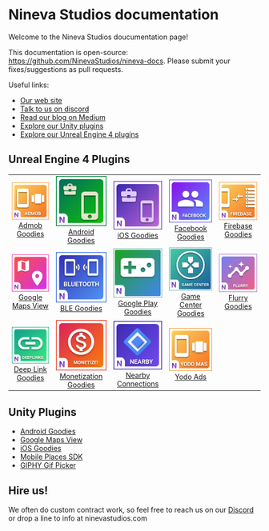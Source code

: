 # Nineva Studios documentation

Welcome to the Nineva Studios doucumentation page!

This documentation is open-source: https://github.com/NinevaStudios/nineva-docs. Please submit your fixes/suggestions as pull requests.

Useful links:

* [Our web site](https://ninevastudios.com)
* [Talk to us on discord](https://bit.ly/nineva_support_discord)
* [Read our blog on Medium](https://medium.com/nineva)
* [Explore our Unity plugins](https://assetstore.unity.com/publishers/5296)
* [Explore our Unreal Engine 4 plugins](https://www.unrealengine.com/marketplace/profile/Nineva+Studios)

## Unreal Engine 4 Plugins

<table>
  <tr>
    <td align="center"><a href="#ue-plugins/admob-unreal"><img src="icons/admob-ue.png"><br>Admob Goodies</a></td>
    <td align="center"><a href="#ue-plugins/android-goodies-unreal"><img src="icons/ag-ue.png"><br>Android Goodies</a></td>
    <td align="center"><a href="#ue-plugins/ios-goodies"><img src="icons/ig-ue.png"><br>iOS Goodies</a></td>
    <td align="center"><a href="#ue-plugins/facebook-goodies"><img src="icons/facebook-ue.png"><br>Facebook Goodies</a></td>
	<td align="center"><a href="#ue-plugins/firebase-unreal"><img src="icons/firebase-ue.png"><br>Firebase Goodies</a></td>
  </tr>
    <tr>
    <td align="center"><a href="#ue-plugins/google-maps-unreal"><img src="icons/maps-ue.png"><br>Google Maps View</a></td>
    <td align="center"><a href="#ue-plugins/ble-goodies"><img src="icons/ble-ue.png"><br>BLE Goodies</a></td>
    <td align="center"><a href="#ue-plugins/google-play-unreal"><img src="icons/play-games-ue.png"><br>Google Play Goodies</a></td>
	<td align="center"><a href="#ue-plugins/game-center-unreal"><img src="icons/game-center-ios.png"><br>Game Center Goodies</a></td>
    <td align="center"><a href="#ue-plugins/flurry-unreal"><img src="icons/flurry-ue.png"><br>Flurry Goodies</a></td>
  </tr>
    <tr>
    <td align="center"><a href="#ue-plugins/deep-link-unreal"><img src="icons/deeplink-ue.png"><br>Deep Link Goodies</a></td>
    <td align="center"><a href="#ue-plugins/monetization-unreal"><img src="icons/monetize-ue.png"><br>Monetization Goodies</a></td>
	<td align="center"><a href="#ue-plugins/nearby-connections-unreal"><img src="icons/nearby-conn-ue.png"><br>Nearby Connections</a></td>
	<td align="center"><a href="#ue-plugins/yodo-unreal"><img src="icons/yodo-ue.png"><br>Yodo Ads</a></td>
  </tr>
</table>

## Unity Plugins

* [Android Goodies](unity-plugins/android-goodies)
* [Google Maps View](unity-plugins/google-maps)
* [iOS Goodies](unity-plugins/ios-goodies)
* [Mobile Places SDK](unity-plugins/places-sdk)
* [GIPHY Gif Picker](unity-plugins/giphy)

## Hire us!

We often do custom contract work, so feel free to reach us on our [Discord](https://bit.ly/nineva_support_discord) or drop a line to info at ninevastudios.com
